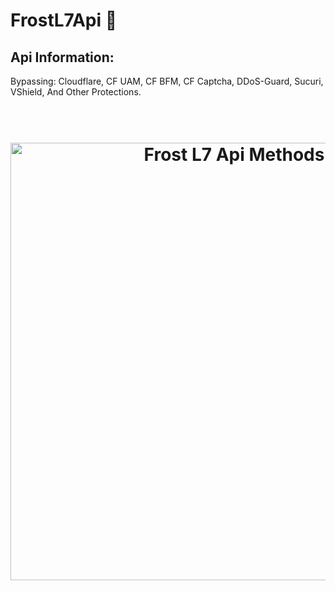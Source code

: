 # FrostL7Api 🧊

Api Information:
----
Bypassing: Cloudflare, CF UAM, CF BFM,  CF Captcha, DDoS-Guard, Sucuri, VShield, And Other Protections.

<h1 align="center">
  <br>
  <a><img src="https://i.imgur.com/FAxc5oZ.png" alt="Frost L7 Api Methods" width="700"></a>
  <br>
  <br>
</h1>
